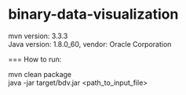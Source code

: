 # binary-data-visualization

mvn version: 3.3.3  
Java version: 1.8.0_60, vendor: Oracle Corporation

===
How to run:

mvn clean package  
java -jar target/bdv.jar &lt;path_to_input_file&gt;
